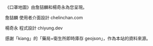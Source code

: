 《口罩地圖》由詹喆麟和楊奇永為您呈現。

詹喆麟
使用者介面設計
chelinchan.com

楊奇永
程式設計
chiyung.dev


感謝「kiang」的「藥局+衛生所即時庫存 geojson」，作為本站的資料來源。

